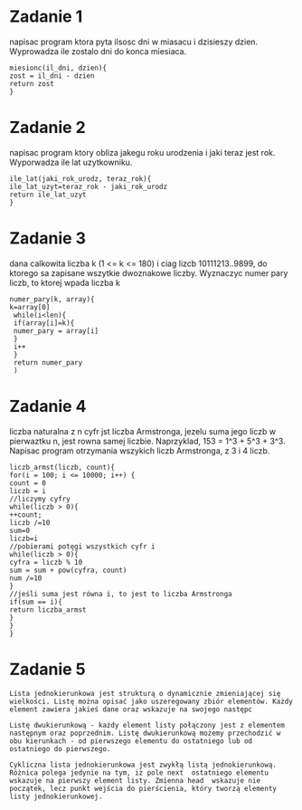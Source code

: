 # Zadanie 1
 napisac program ktora pyta ilsosc dni w miasacu i dzisieszy dzien. Wyprowadza ile zostalo dni do konca miesiaca.

```
miesionc(il_dni, dzien){
zost = il_dni - dzien
return zost
}
```
# Zadanie 2
napisac program ktory obliza jakegu roku urodzenia i jaki teraz jest rok. Wyporwadza ile lat uzytkowniku.

```
ile_lat(jaki_rok_urodz, teraz_rok){
ile_lat_uzyt=teraz_rok - jaki_rok_urodz
return ile_lat_uzyt
}

```
# Zadanie 3
dana calkowita liczba k (1 <= k <= 180) i ciag lizcb 10111213..9899, do ktorego sa zapisane wszytkie dwoznakowe liczby. Wyznaczyc numer pary liczb, to ktorej wpada liczba k
 ```
 numer_pary(k, array){
 k=array[0]
  while(i<len){
  if(array[i]=k){
  numer_pary = array[i]
  }
  i++
  }
  return numer_pary
  )
 ```
  # Zadanie 4
  liczba naturalna z n cyfr jst liczba Armstronga, jezelu suma jego liczb w pierwaztku n, jest rowna samej liczbie. Naprzyklad, 153 = 1^3 + 5^3 + 3^3. Napisac program otrzymania wszykich liczb Armstronga, z 3 i 4 liczb.
  ```
  liczb_armst(liczb, count){
  for(i = 100; i <= 10000; i++) {
  count = 0
  liczb = i
  //liczymy cyfry
  while(liczb > 0){
  ++count;
  liczb /=10
  sum=0
  liczb=i
  //pobierami potęgi wszystkich cyfr i
  while(liczb > 0){
  cyfra = liczb % 10
  sum = sum + pow(cyfra, count)
  num /=10
  }
  //jeśli suma jest równa i, to jest to liczba Armstronga
  if(sum == i){
  return liczba_armst
  }
  }
  }
  ```
   # Zadanie 5
   ```
 Lista jednokierunkowa jest strukturą o dynamicznie zmieniającej się wielkości. Listę można opisać jako uszeregowany zbiór elementów. Każdy element zawiera jakieś dane oraz wskazuje na swojego następc  
 
 Listę dwukierunkową - każdy element listy połączony jest z elementem następnym oraz poprzednim. Listę dwukierunkową możemy przechodzić w obu kierunkach - od pierwszego elementu do ostatniego lub od ostatniego do pierwszego.
   
   Cykliczna lista jednokierunkowa jest zwykłą listą jednokierunkową. Różnica polega jedynie na tym, iż pole next  ostatniego elementu wskazuje na pierwszy element listy. Zmienna head  wskazuje nie początek, lecz punkt wejścia do pierścienia, który tworzą elementy listy jednokierunkowej.

   
   
   ```
   
   
   
   
   
   
   
   
   
